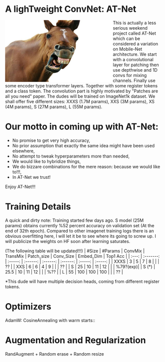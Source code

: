 
# A lighTweight ConvNet: AT-Net


<a href="https://www.youtube.com/shorts/3BW1lBgtbbs" class="follow"> 
<img align="left" width="350" height="200" src="at_net.JPG"> 
</a>
This is actually a less serious weekend project called AT-Net which can be considered a variation on Mobile-Net architecture. We start with a convolutional layer for patching then use depthwise and 1D convs for mixing channels. Finally use some encoder type transformer layers. Together with some register tokens and a class token. The convolution part is highly motivated by "Patches are all you need" paper. The dudes will be trained on ImageNet1k dataset. We shall offer five different sizes: XXXS (1.7M params), XXS (3M params), XS (4M params), S (27M params), L (55M params). 
 <h1> Our motto in coming up with AT-Net:</h1>
 <ul> 
  <li> No promise to get very high accuracy,</li>
  <li> No prior assumption that exactly the same idea might have been used elsewhere,</li>
  <li> No attempt to tweak hyperparameters more than needed,</li>
  <li> We would like to hybridize things,</li>
  <li> We do bizzare combinations for the mere reason: because we would like to!!!,</li>
  <li> In AT-Net we trust!</li>
  
</ul> 
Enjoy AT-Net!!!

# Training Details
A quick and dirty note: Training started few days ago. S model (25M params) obtains currently %52 percent accuracy on validation set (At the end of 32th epoch). Compared to other imagenet training logs there is an obvious overfitting here, I will let it be to see where its going to screw up. I will publicize the weights on HF soon after learning saturates. 


(The following table will be updated!!!)
| #Size  |  #Params  |  ConvMix | TransMix |  Patch_size | Conv_Size | Embed_Dim | Top1 Acc | 
| :---:  | :-------: | :-----:  | :------: | :------:    | :------:  | :-----:   | :-----:  | 
|  XXXS  |  3        |  5       |  7       |  8          |           |           | ??       | 
|  XXS   |  6        |  6       |  4       |  9          |           |           | ??       | 
|  S     |  25       |  10      |  11      |  12         |           |           | %79?(exp)| 
|  S (*) |  25.5     |  10      |  11      |  12         |           |           | %??      | 
|  L     |  55       | 100      |  100     |  100        |           |           | ??       | 

*This dude will have multiple decision heads, coming from different register tokens.

# Optimizers
AdamW:
CosineAnnealing with warm starts::
 
# Augmentation and Regularization

RandAugment + Random erase + Random resize
